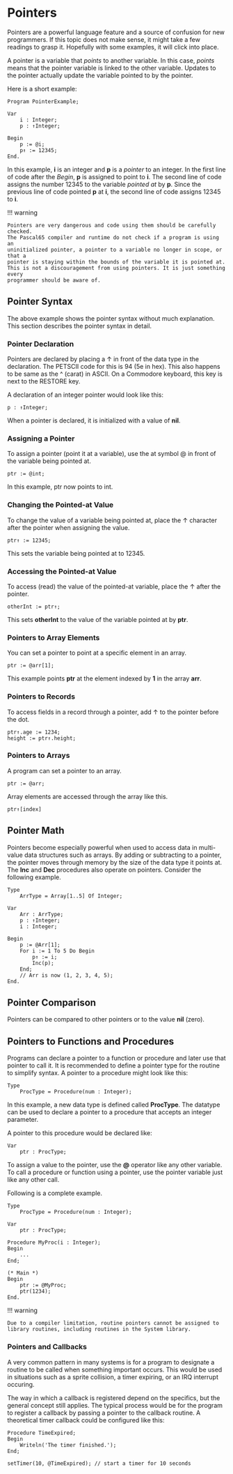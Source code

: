# Pointers

Pointers are a powerful language feature and a source of confusion for new programmers.
If this topic does not make sense, it might take a few readings to grasp it. Hopefully
with some examples, it will click into place.

A pointer is a variable that *points* to another variable. In this case, *points* means
that the pointer variable is linked to the other variable. Updates to the pointer actually
update the variable pointed to by the pointer.

Here is a short example:

    Program PointerExample;
    
    Var
        i : Integer;
        p : ↑Integer;
    
    Begin
        p := @i;
        p↑ := 12345;
    End.

In this example, **i** is an integer and **p** is a *pointer* to an integer.
In the first line of code after the *Begin*, **p** is assigned to point to **i**.
The second line of code assigns the number 12345 to the variable *pointed at* by **p**.
Since the previous line of code pointed **p** at **i**, the second line of code
assigns 12345 to **i**.

!!! warning

    Pointers are very dangerous and code using them should be carefully checked.
    The Pascal65 compiler and runtime do not check if a program is using an
    uninitialized pointer, a pointer to a variable no longer in scope, or that a
    pointer is staying within the bounds of the variable it is pointed at.
    This is not a discouragement from using pointers. It is just something every
    programmer should be aware of.

## Pointer Syntax

The above example shows the pointer syntax without much explanation. This section describes
the pointer syntax in detail.

### Pointer Declaration

Pointers are declared by placing a ↑ in front of the data type in the declaration.
The PETSCII code for this is 94 (5e in hex). This also happens to be same as the
^ (carat) in ASCII. On a Commodore keyboard, this key is next to the RESTORE key.

A declaration of an integer pointer would look like this:

    p : ↑Integer;

When a pointer is declared, it is initialized with a value of **nil**.

### Assigning a Pointer

To assign a pointer (point it at a variable), use the at symbol @ in front of the
variable being pointed at.

    ptr := @int;

In this example, ptr now points to int.

### Changing the Pointed-at Value

To change the value of a variable being pointed at, place the ↑ character after the
pointer when assigning the value.

    ptr↑ := 12345;

This sets the variable being pointed at to 12345.

### Accessing the Pointed-at Value

To access (read) the value of the pointed-at variable, place the ↑ after the pointer.

    otherInt := ptr↑;

This sets **otherInt** to the value of the variable pointed at by **ptr**.

### Pointers to Array Elements

You can set a pointer to point at a specific element in an array.

    ptr := @arr[1];

This example points **ptr** at the element indexed by **1** in the array **arr**.

### Pointers to Records

To access fields in a record through a pointer, add ↑ to the pointer before the dot.

    ptr↑.age := 1234;
    height := ptr↑.height;

### Pointers to Arrays

A program can set a pointer to an array.

    ptr := @arr;

Array elements are accessed through the array like this.

    ptr↑[index]

## Pointer Math

Pointers become especially powerful when used to access data in multi-value data structures
such as arrays. By adding or subtracting to a pointer, the pointer moves through memory by
the size of the data type it points at. The **Inc** and **Dec** procedures also operate on
pointers. Consider the following example.

    Type
        ArrType = Array[1..5] Of Integer;
    
    Var
        Arr : ArrType;
        p : ↑Integer;
        i : Integer;
    
    Begin
        p := @Arr[1];
        For i := 1 To 5 Do Begin
            p↑ := i;
            Inc(p);
        End;
        // Arr is now (1, 2, 3, 4, 5);
    End.

## Pointer Comparison

Pointers can be compared to other pointers or to the value **nil** (zero).

## Pointers to Functions and Procedures

Programs can declare a pointer to a function or procedure and later use
that pointer to call it. It is recommended to define a pointer type for the
routine to simplify syntax. A pointer to a procedure might look like this:

    Type
        ProcType = Procedure(num : Integer);
    
In this example, a new data type is defined called **ProcType**. The datatype
can be used to declare a pointer to a procedure that accepts an integer parameter.

A pointer to this procedure would be declared like:

    Var
        ptr : ProcType;

To assign a value to the pointer, use the **@** operator like any other variable.
To call a procedure or function using a pointer, use the pointer variable just
like any other call.

Following is a complete example.

    Type
        ProcType = Procedure(num : Integer);
    
    Var
        ptr : ProcType;
    
    Procedure MyProc(i : Integer);
    Begin
        ...
    End;

    (* Main *)
    Begin
        ptr := @MyProc;
        ptr(1234);
    End.

!!! warning

    Due to a compiler limitation, routine pointers cannot be assigned to
    library routines, including routines in the System library.

### Pointers and Callbacks

A very common pattern in many systems is for a program to designate a
routine to be called when something important occurs. This would be used
in situations such as a sprite collision, a timer expiring, or an IRQ
interrupt occuring.

The way in which a callback is registered depend on the specifics, but the
general concept still applies. The typical process would be for the program
to register a callback by passing a pointer to the callback routine. A
theoretical timer callback could be configured like this:

    Procedure TimeExpired;
    Begin
        Writeln('The timer finished.');
    End;

    setTimer(10, @TimeExpired); // start a timer for 10 seconds
